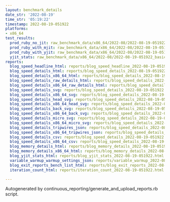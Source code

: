 ```yaml
---
layout: benchmark_details
date_str: '2022-08-19'
time_str: '05:19:22'
timestamp: 2022-08-19-051922
platforms:
- x86_64
test_results:
  prod_ruby_no_jit: raw_benchmark_data/x86_64/2022-08/2022-08-19-051922_basic_benchmark_prod_ruby_no_jit.json
  prod_ruby_with_mjit: raw_benchmark_data/x86_64/2022-08/2022-08-19-051922_basic_benchmark_prod_ruby_with_mjit.json
  prod_ruby_with_yjit: raw_benchmark_data/x86_64/2022-08/2022-08-19-051922_basic_benchmark_prod_ruby_with_yjit.json
  yjit_stats: raw_benchmark_data/x86_64/2022-08/2022-08-19-051922_basic_benchmark_yjit_stats.json
reports:
  blog_speed_headline_html: reports/blog_speed_headline_2022-08-19-051922.html
  blog_speed_details_html: reports/blog_speed_details_2022-08-19-051922.html
  blog_speed_details_x86_64_html: reports/blog_speed_details_2022-08-19-051922.x86_64.html
  blog_speed_details_raw_details_html: reports/blog_speed_details_2022-08-19-051922.raw_details.html
  blog_speed_details_x86_64_raw_details_html: reports/blog_speed_details_2022-08-19-051922.x86_64.raw_details.html
  blog_speed_details_svg: reports/blog_speed_details_2022-08-19-051922.svg
  blog_speed_details_x86_64_svg: reports/blog_speed_details_2022-08-19-051922.x86_64.svg
  blog_speed_details_head_svg: reports/blog_speed_details_2022-08-19-051922.head.svg
  blog_speed_details_x86_64_head_svg: reports/blog_speed_details_2022-08-19-051922.x86_64.head.svg
  blog_speed_details_back_svg: reports/blog_speed_details_2022-08-19-051922.back.svg
  blog_speed_details_x86_64_back_svg: reports/blog_speed_details_2022-08-19-051922.x86_64.back.svg
  blog_speed_details_micro_svg: reports/blog_speed_details_2022-08-19-051922.micro.svg
  blog_speed_details_x86_64_micro_svg: reports/blog_speed_details_2022-08-19-051922.x86_64.micro.svg
  blog_speed_details_tripwires_json: reports/blog_speed_details_2022-08-19-051922.tripwires.json
  blog_speed_details_x86_64_tripwires_json: reports/blog_speed_details_2022-08-19-051922.x86_64.tripwires.json
  blog_speed_details_csv: reports/blog_speed_details_2022-08-19-051922.csv
  blog_speed_details_x86_64_csv: reports/blog_speed_details_2022-08-19-051922.x86_64.csv
  blog_memory_details_html: reports/blog_memory_details_2022-08-19-051922.html
  blog_memory_details_x86_64_html: reports/blog_memory_details_2022-08-19-051922.x86_64.html
  blog_yjit_stats_html: reports/blog_yjit_stats_2022-08-19-051922.html
  variable_warmup_warmup_settings_json: reports/variable_warmup_2022-08-19-051922.warmup_settings.json
  blog_exit_reports_bench_list_html: reports/blog_exit_reports_2022-08-19-051922.bench_list.html
  iteration_count_html: reports/iteration_count_2022-08-19-051922.html

---
```

Autogenerated by continuous_reporting/generate_and_upload_reports.rb script.
